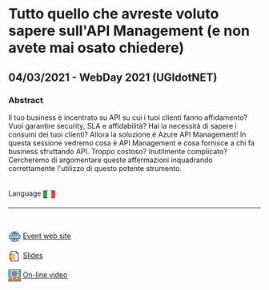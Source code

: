 # Tutto quello che avreste voluto sapere sull'API Management (e non avete mai osato chiedere)
## 04/03/2021 - WebDay 2021 (UGIdotNET)
### Abstract
Il tuo business è incentrato su API su cui i tuoi clienti fanno affidamento? Vuoi garantire security, SLA e affidabilità? Hai la necessità di sapere i consumi dei tuoi clienti? Allora la soluzione è Azure API Management! In questa sessione vedremo cosa è API Management e cosa fornisce a chi fa business sfruttando API. Troppo costoso? Inutilmente complicato? Cercheremo di argomentare queste affermazioni inquadrando correttamente l'utilizzo di questo potente strumento. 

<br/>
Language <img width="25" src="https://raw.githubusercontent.com/massimobonanni/massimobonanni/master/images/flagitaly.svg" style="vertical-align:middle">

<br/>

---

<br/>
<p>
<img width="25" src="https://raw.githubusercontent.com/massimobonanni/massimobonanni/master/images/eventwebsite.svg" style="vertical-align:middle"> 
<a href="https://www.ugidotnet.org/e/1938/Web-Day-2021">Event web site</a>
</p>

<p>
<img width="25" src="https://raw.githubusercontent.com/massimobonanni/massimobonanni/master/images/slides.svg" style="vertical-align:middle"> 
<a href="https://www.slideshare.net/massimobonanni/tutto-quello-che-avreste-voluto-sapere-sullapi-management-e-non-avete-mai-osato-chiedere">Slides</a>
</p>

<p>
<img width="25" src="https://raw.githubusercontent.com/massimobonanni/massimobonanni/master/images/video.svg" style="vertical-align:middle"> 
<a href="https://www.youtube.com/watch?v=X4R1Lr_NHSU" target="_blank">On-line video</a>
</p> 